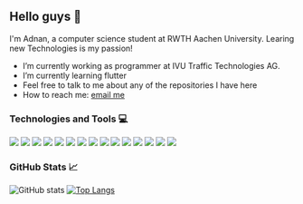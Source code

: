 ## Hello guys 👋

I'm Adnan, a computer science student at RWTH Aachen University. Learing new Technologies is my passion!

- I’m currently working as programmer at IVU Traffic Technologies AG.
- I’m currently learning flutter
- Feel free to talk to me about any of the repositories I have here
- How to reach me: [email me](itsadnanhaddad@gmail.com)


### Technologies and Tools 💻
![](https://img.shields.io/static/v1?label=&message=Java&style=flat-square&logo=java&color=white&logoColor=007396)
![](https://img.shields.io/static/v1?label=&message=Dart&style=flat-square&logo=java&color=white&logoColor=007396)
![](https://img.shields.io/static/v1?label=&message=Powershell&style=flat-square&logo=python&color=white)
![](https://img.shields.io/static/v1?label=&message=Jenkins&style=flat-square&logo=python&color=white)
![](https://img.shields.io/static/v1?label=&message=chocolatey&style=flat-square&logo=python&color=white)
![](https://img.shields.io/static/v1?label=&message=packer&style=flat-square&logo=python&color=white)
![](https://img.shields.io/static/v1?label=&message=Angular&style=flat-square&logo=python&color=white)
![](https://img.shields.io/static/v1?label=&message=Spring&style=flat-square&logo=python&color=white)
![](https://img.shields.io/static/v1?label=&message=Typescript&style=flat-square&logo=python&color=white)
![](https://img.shields.io/static/v1?label=&message=Docker&style=flat-square&logo=docker&color=white)
![](https://img.shields.io/static/v1?label=&message=Android&style=flat-square&logo=android&color=white)
![](https://img.shields.io/static/v1?label=&message=flutter&style=flat-square&logo=flutter&color=white&logoColor=02569B)
![](https://img.shields.io/static/v1?label=&message=OracleSQL&style=flat-square&logo=oracle&color=white&logoColor=f80000)
![](https://img.shields.io/static/v1?label=&message=git&style=flat-square&logo=git&color=white)
![](https://img.shields.io/static/v1?label=&message=GitHub&style=flat-square&logo=github&color=white&logoColor=black)


### GitHub Stats 📈
![GitHub stats](https://github-readme-stats.vercel.app/api?username=adnanhaddad&show_icons=true&theme=light)
[![Top Langs](https://github-readme-stats.vercel.app/api/top-langs/?username=adnanhaddad&layout=compact&theme=light)](https://github.com/anuraghazra/github-readme-stats)
